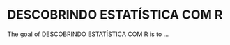
# DESCOBRINDO ESTATÍSTICA COM R

<!-- badges: start -->
<!-- badges: end -->

The goal of DESCOBRINDO ESTATÍSTICA COM R is to ...


